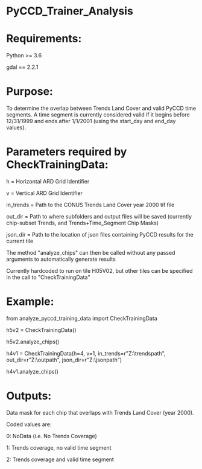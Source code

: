 # PyCCD_Trainer_Analysis

# Requirements:
Python >= 3.6

gdal == 2.2.1

# Purpose:
To determine the overlap between Trends Land Cover and valid PyCCD time segments.  A time segment is currently considered valid if it begins before 12/31/1999 and ends after 1/1/2001 (using the start_day and end_day values).

# Parameters required by CheckTrainingData:

h = Horizontal ARD Grid Identifier

v = Vertical ARD Grid Identifier

in_trends = Path to the CONUS Trends Land Cover year 2000 tif file

out_dir = Path to where subfolders and output files will be saved (currently chip-subset Trends, and Trends+Time_Segment Chip Masks)

json_dir = Path to the location of json files containing PyCCD results for the current tile

The method "analyze_chips" can then be called without any passed arguments to automatically generate results

Currently hardcoded to run on tile H05V02, but other tiles can be specified in the call to "CheckTrainingData"

# Example:

from analyze_pyccd_training_data import CheckTrainingData

h5v2 = CheckTrainingData()

h5v2.analyze_chips()

h4v1 = CheckTrainingData(h=4, v=1, in_trends=r"Z:\trendspath", out_dir=r"Z:\outpath", json_dir=r"Z:\jsonpath")

h4v1.analyze_chips()

# Outputs:

Data mask for each chip that overlaps with Trends Land Cover (year 2000).  

Coded values are:

0: NoData (i.e. No Trends Coverage)

1: Trends coverage, no valid time segment

2: Trends coverage and valid time segment
